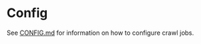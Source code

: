 # Config

See [CONFIG.md](https://github.com/elastic/crawler/blob/main/docs/CONFIG.md) for information on how to configure crawl jobs.
